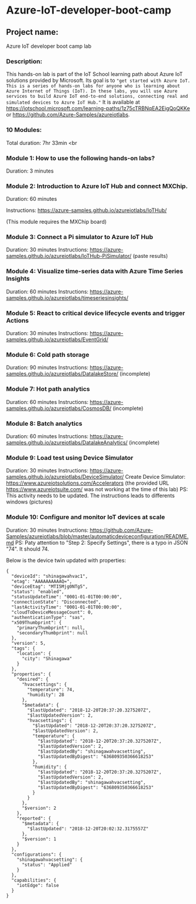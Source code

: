 # Azure-IoT-developer-boot-camp

## Project name:
Azure IoT developer boot camp lab

### Description:
This hands-on lab is part of the IoT School learning path about Azure IoT solutions provided by Microsoft. Its goal is to ` "get started with Azure IoT. This is a series of hands-on labs for anyone who is learning about Azure Internet of Things (IoT). In these labs, you will use Azure services to build Azure IoT end-to-end solutions, connecting real and simulated devices to Azure IoT Hub." ` It is available at https://iotschool.microsoft.com/learning-paths/1z75cTRBNqEA2EigQoQKKe or https://github.com/Azure-Samples/azureiotlabs.

### 10 Modules:

Total duration: 7hr 33min
<br



### Module 1: How to use the following hands-on labs?

Duration: 3 minutes
<br /> 

### Module 2: Introduction to Azure IoT Hub and connect MXChip.

Duration: 60 minutes

Instructions: https://azure-samples.github.io/azureiotlabs/IoTHub/

(This module requires the MXChip board)



### Module 3: Connect a Pi simulator to Azure IoT Hub
Duration: 30 minutes
Instructions: https://azure-samples.github.io/azureiotlabs/IoTHub-PiSimulator/
(paste results)

### Module 4: Visualize time-series data with Azure Time Series Insights
Duration: 60 minutes
Instructions: https://azure-samples.github.io/azureiotlabs/timeseriesinsights/

### Module 5: React to critical device lifecycle events and trigger Actions
Duration: 30 minutes
Instructions: https://azure-samples.github.io/azureiotlabs/EventGrid/

### Module 6: Cold path storage
Duration: 90 minutes
Instructions: https://azure-samples.github.io/azureiotlabs/DatalakeStore/
(incomplete)

### Module 7: Hot path analytics
Duration: 60 minutes
Instructions: https://azure-samples.github.io/azureiotlabs/CosmosDB/
(incomplete)

### Module 8: Batch analytics
Duration: 60 minutes
Instructions: https://azure-samples.github.io/azureiotlabs/DatalakeAnalytics/
(incomplete)

### Module 9: Load test using Device Simulator
Duration: 30 minutes
Instructions: https://azure-samples.github.io/azureiotlabs/DeviceSimulator/
Create Device Simulator: https://www.azureiotsolutions.com/Accelerators (the provided URL https://www.azureiotsuite.com/ was not working at the time of this lab)
PS: This activity needs to be updated. The instructions leads to differents windows (pictures)

### Module 10: Configure and monitor IoT devices at scale
Duration: 30 minutes
Instructions: https://github.com/Azure-Samples/azureiotlabs/blob/master/automaticdeviceconfiguration/README.md
PS: Paty attention to "Step 2: Specify Settings", there is a typo in JSON "74". It should 74.


Below is the device twin updated with properties:
```
{
  "deviceId": "shinagawahvac1",
  "etag": "AAAAAAAAAAQ=",
  "deviceEtag": "MTI5Mjg0NTg5",
  "status": "enabled",
  "statusUpdateTime": "0001-01-01T00:00:00",
  "connectionState": "Disconnected",
  "lastActivityTime": "0001-01-01T00:00:00",
  "cloudToDeviceMessageCount": 0,
  "authenticationType": "sas",
  "x509Thumbprint": {
    "primaryThumbprint": null,
    "secondaryThumbprint": null
  },
  "version": 5,
  "tags": {
    "location": {
      "city": "Shinagawa"
    }
  },
  "properties": {
    "desired": {
      "hvacsettings": {
        "temperature": 74,
        "humidity": 28
      },
      "$metadata": {
        "$lastUpdated": "2018-12-20T20:37:20.3275207Z",
        "$lastUpdatedVersion": 2,
        "hvacsettings": {
          "$lastUpdated": "2018-12-20T20:37:20.3275207Z",
          "$lastUpdatedVersion": 2,
          "temperature": {
            "$lastUpdated": "2018-12-20T20:37:20.3275207Z",
            "$lastUpdatedVersion": 2,
            "$lastUpdatedBy": "shinagawahvacsetting",
            "$lastUpdatedByDigest": "636809350366618253"
          },
          "humidity": {
            "$lastUpdated": "2018-12-20T20:37:20.3275207Z",
            "$lastUpdatedVersion": 2,
            "$lastUpdatedBy": "shinagawahvacsetting",
            "$lastUpdatedByDigest": "636809350366618253"
          }
        }
      },
      "$version": 2
    },
    "reported": {
      "$metadata": {
        "$lastUpdated": "2018-12-20T20:02:32.3175557Z"
      },
      "$version": 1
    }
  },
  "configurations": {
    "shinagawahvacsetting": {
      "status": "Applied"
    }
  },
  "capabilities": {
    "iotEdge": false
  }
}
```
